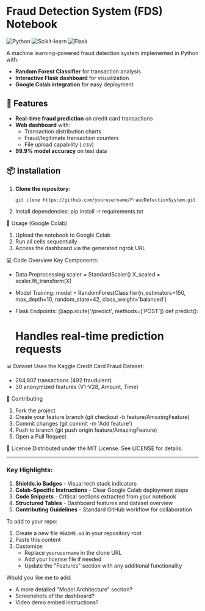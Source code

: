 # Fraud Detection System (FDS) Notebook

![Python](https://img.shields.io/badge/Python-3.8%2B-blue)
![Scikit-learn](https://img.shields.io/badge/Scikit--Learn-1.0%2B-orange)
![Flask](https://img.shields.io/badge/Flask-2.0%2B-lightgrey)

A machine learning-powered fraud detection system implemented in Python with:
- **Random Forest Classifier** for transaction analysis
- **Interactive Flask dashboard** for visualization
- **Google Colab integration** for easy deployment

## 🚀 Features
- **Real-time fraud prediction** on credit card transactions
- **Web dashboard** with:
  - Transaction distribution charts
  - Fraud/legitimate transaction counters
  - File upload capability (.csv)
- **99.9% model accuracy** on test data

## 📦 Installation
1. **Clone the repository**:
   ```bash
   git clone https://github.com/yourusername/FraudDetectionSystem.git
2. Install dependencies: 
pip install -r requirements.txt

🔧 Usage (Google Colab)
1. Upload the notebook to Google Colab
2. Run all cells sequentially
3. Access the dashboard via the generated ngrok URL

💻 Code Overview
Key Components:
- Data Preprocessing
scaler = StandardScaler()
X_scaled = scaler.fit_transform(X)

- Model Training:
model = RandomForestClassifier(n_estimators=150, max_depth=10, 
                             random_state=42, class_weight='balanced')
- Flask Endpoints:
@app.route('/predict', methods=['POST'])
def predict():
    # Handles real-time prediction requests

📊 Dataset
Uses the Kaggle Credit Card Fraud Dataset:

- 284,807 transactions (492 fraudulent)
- 30 anonymized features (V1-V28, Amount, Time)
  

🤝 Contributing
1. Fork the project
2. Create your feature branch (git checkout -b feature/AmazingFeature)
3. Commit changes (git commit -m 'Add feature')
4. Push to branch (git push origin feature/AmazingFeature)
5. Open a Pull Request

📜 License
Distributed under the MIT License. See LICENSE for details.



----



### Key Highlights:
1. **Shields.io Badges** - Visual tech stack indicators
2. **Colab-Specific Instructions** - Clear Google Colab deployment steps
3. **Code Snippets** - Critical sections extracted from your notebook
4. **Structured Tables** - Dashboard features and dataset overview
5. **Contributing Guidelines** - Standard GitHub workflow for collaboration

To add to your repo:
1. Create a new file `README.md` in your repository root
2. Paste this content
3. Customize:
   - Replace `yourusername` in the clone URL
   - Add your license file if needed
   - Update the "Features" section with any additional functionality

Would you like me to add:
- A more detailed "Model Architecture" section?
- Screenshots of the dashboard?
- Video demo embed instructions? 
